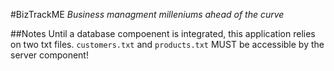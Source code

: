 #BizTrackME
_Business managment milleniums ahead of the curve_

##Notes
Until a database compoenent is integrated, this application relies on two txt files. `customers.txt` and `products.txt` MUST be accessible by the server component!